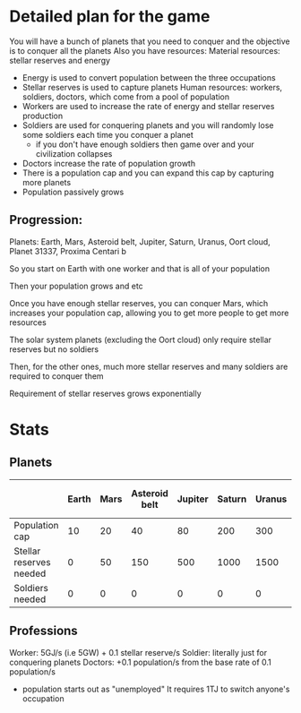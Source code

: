 # Detailed plan for the game
You will have a bunch of planets that you need to conquer and the objective is to conquer all the planets
Also you have resources:
  Material resources: stellar reserves and energy
   - Energy is used to convert population between the three occupations
   - Stellar reserves is used to capture planets
  Human resources: workers, soldiers, doctors, which come from a pool of population
   - Workers are used to increase the rate of energy and stellar reserves production
   - Soldiers are used for conquering planets and you will randomly lose some soldiers each time you conquer a planet
     - if you don't have enough soldiers then game over and your civilization collapses
   - Doctors increase the rate of population growth
   - There is a population cap and you can expand this cap by capturing more planets
   - Population passively grows
## Progression:
Planets: Earth, Mars, Asteroid belt, Jupiter, Saturn, Uranus, Oort cloud, Planet 31337, Proxima Centari b

So you start on Earth with one worker and that is all of your population

Then your population grows and etc

Once you have enough stellar reserves, you can conquer Mars, which increases your population cap, allowing you to get more people to get more resources

The solar system planets (excluding the Oort cloud) only require stellar reserves but no soldiers

Then, for the other ones, much more stellar reserves and many soldiers are required to conquer them

Requirement of stellar reserves grows exponentially

# Stats
## Planets
|                         | Earth | Mars | Asteroid belt | Jupiter | Saturn | Uranus | Oort cloud | Planet 31337 | Proxima centauri b |
|-------------------------|-------|------|---------------|---------|--------|--------|------------|--------------|--------------------|
| Population cap          | 10    | 20   | 40            | 80      | 200    | 300    | 1000       | 3000         | 10000              |
| Stellar reserves needed | 0     | 50   | 150           | 500     | 1000   | 1500   | 10000      | 20000        | 100000             |
| Soldiers needed         | 0     | 0    | 0             | 0       | 0      | 0      | 100        | 1000         | 2000               |
## Professions
Worker: 5GJ/s (i.e 5GW) + 0.1 stellar reserve/s
Soldier: literally just for conquering planets
Doctors: +0.1 population/s from the base rate of 0.1 population/s
 - population starts out as "unemployed"
It requires 1TJ to switch anyone's occupation